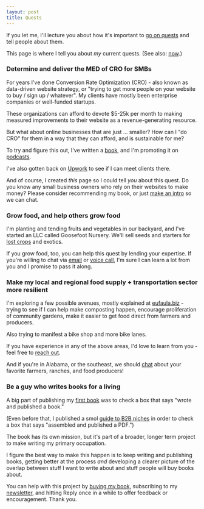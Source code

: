 ```yaml
---
layout: post
title: Quests
---
```


If you let me, I'll lecture you about how it's important to [go on quests](https://garden.briandavidhall.com/quests-are-better-than-pitches) and tell people about them.

This page is where I tell you about _my_ current quests. (See also: [now](/now).)

### Determine and deliver the MED of CRO for SMBs

For years I've done Conversion Rate Optimization (CRO) - also known as data-driven website strategy, or "trying to get more people on your website to buy / sign up / whatever". My clients have mostly been enterprise companies or well-funded startups.

These organizations can afford to devote $5-25k per month to making measured improvements to their website as a revenue-generating resource.

But what about online businesses that are just ... smaller? How can I "do CRO" for them in a way that they can afford, and is sustainable for me?

To try and figure this out, I've written a [book](https://www.amazon.com/dp/B0BVSXB5W7), and I'm promoting it on [podcasts](/guest-spots).

I've also gotten back on [Upwork](https://www.upwork.com/freelancers/~01f89afda742da31b3) to see if I can meet clients there.

And of course, I created _this_ page so I could tell _you_ about this quest. Do you know any small business owners who rely on their websites to make money? Please consider recommending my book, or just [make an intro](/contact) so we can chat.

### Grow food, and help others grow food

I'm planting and tending fruits and vegetables in our backyard, and I've started an LLC called Goosefoot Nursery. We'll sell seeds and starters for [lost crops](https://sites.wustl.edu/lostcrops/) and exotics.

If you grow food, too, you can help this quest by lending your expertise. If you're willing to chat via [email](/contact) or [voice call](/walk-and-talk), I'm sure I can learn a lot from you and I promise to pass it along.

### Make my local and regional food supply + transportation sector more resilient

I'm exploring a few possible avenues, mostly explained at [eufaula.biz](https://eufaula.biz/) - trying to see if I can help make composting happen, encourage proliferation of community gardens, make it easier to get food direct from farmers and producers.

Also trying to manifest a bike shop and more bike lanes.

If you have experience in any of the above areas, I'd love to learn from you - feel free to [reach out](/contact).

And if you're in Alabama, or the southeast, we should [chat](/contact) about your favorite farmers, ranches, and food producers!

### Be a guy who writes books for a living

A big part of publishing my [first book](https://www.amazon.com/dp/B0BVSXB5W7) was to check a box that says "wrote and published a book."

(Even before that, I published a smol [guide to B2B niches](https://gum.co/niche-list) in order to check a box that says "assembled and published a PDF.")

The book has its own mission, but it's part of a broader, longer term project to make writing my primary occupation.

I figure the best way to make this happen is to keep writing and publishing books, getting better at the process *and* developing a clearer picture of the overlap between stuff I want to write about and stuff people will buy books about.

You can help with this project by [buying my book](https://www.amazon.com/dp/B0BVSXB5W7), subscribing to my [newsletter](/newsletter), and hitting Reply once in a while to offer feedback or encouragement. Thank you.
